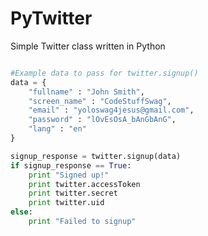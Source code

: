 PyTwitter
=========

Simple Twitter class written in Python


```python

#Example data to pass for twitter.signup()
data = {
	"fullname" : "John Smith",
	"screen_name" : "CodeStuffSwag",
	"email" : "yoloswag4jesus@gmail.com",
	"password" : "lOvEsOsA_bAnGbAnG",
	"lang" : "en"
}

signup_response = twitter.signup(data)
if signup_response == True:
	print "Signed up!"
	print twitter.accessToken
	print twitter.secret
	print twitter.uid
else:
	print "Failed to signup"


```
